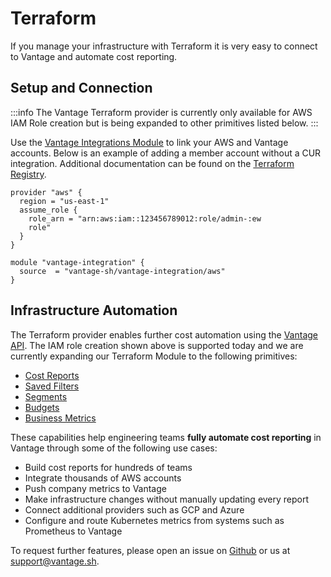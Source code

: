 # Terraform

If you manage your infrastructure with Terraform it is very easy to connect to Vantage and automate cost reporting.

## Setup and Connection

:::info
The Vantage Terraform provider is currently only available for AWS IAM Role creation but is being expanded to other primitives listed below. 
:::

Use the [Vantage Integrations Module](https://registry.terraform.io/modules/vantage-sh/vantage-integration/aws/latest) to link your AWS and Vantage accounts. Below is an example of adding a member account without a CUR integration. Additional documentation can be found on the [Terraform Registry](https://registry.terraform.io/modules/vantage-sh/vantage-integration/aws/latest).

```hcl
provider "aws" {
  region = "us-east-1"
  assume_role {
    role_arn = "arn:aws:iam::123456789012:role/admin-:ew
    role"
  }
}

module "vantage-integration" {
  source  = "vantage-sh/vantage-integration/aws"
}
```

## Infrastructure Automation

The Terraform provider enables further cost automation using the [Vantage API](https://vantage.readme.io/reference/general). The IAM role creation shown above is supported today and we are currently expanding our Terraform Module to the following primitives:

- [Cost Reports](/cost_reports)
- [Saved Filters](/cost_reports#saved-filters)
- [Segments](/segments)
- [Budgets](/budgets)
- [Business Metrics](/per_unit_costs#importing-business-metrics)

These capabilities help engineering teams **fully automate cost reporting** in Vantage through some of the following use cases:

- Build cost reports for hundreds of teams
- Integrate thousands of AWS accounts
- Push company metrics to Vantage
- Make infrastructure changes without manually updating every report
- Connect additional providers such as GCP and Azure
- Configure and route Kubernetes metrics from systems such as Prometheus to Vantage

To request further features, please open an issue on [Github](https://github.com/vantage-sh/terraform-aws-vantage-integration) or us at support@vantage.sh.
